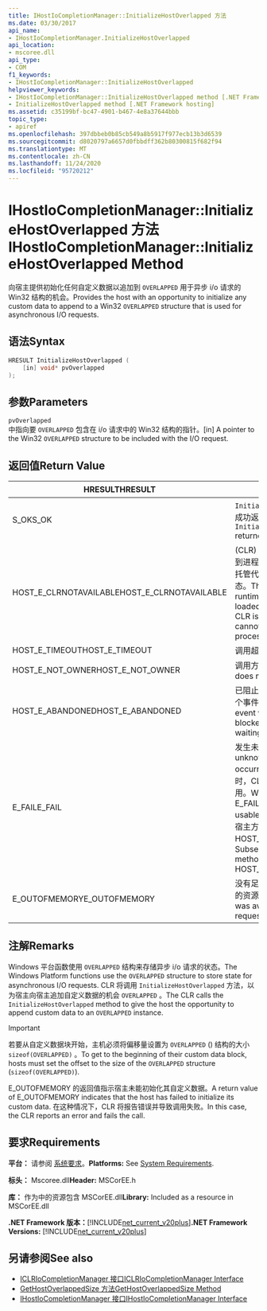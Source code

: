 ```yaml
---
title: IHostIoCompletionManager::InitializeHostOverlapped 方法
ms.date: 03/30/2017
api_name:
- IHostIoCompletionManager.InitializeHostOverlapped
api_location:
- mscoree.dll
api_type:
- COM
f1_keywords:
- IHostIoCompletionManager::InitializeHostOverlapped
helpviewer_keywords:
- IHostIoCompletionManager::InitializeHostOverlapped method [.NET Framework hosting]
- InitializeHostOverlapped method [.NET Framework hosting]
ms.assetid: c35199bf-bc47-4901-b467-4e8a37644bbb
topic_type:
- apiref
ms.openlocfilehash: 397dbbeb0b85cb549a8b5917f977ecb13b3d6539
ms.sourcegitcommit: d8020797a6657d0fbbdff362b80300815f682f94
ms.translationtype: MT
ms.contentlocale: zh-CN
ms.lasthandoff: 11/24/2020
ms.locfileid: "95720212"
---
```

# <a name="ihostiocompletionmanagerinitializehostoverlapped-method"></a><span data-ttu-id="ccdd9-102">IHostIoCompletionManager::InitializeHostOverlapped 方法</span><span class="sxs-lookup"><span data-stu-id="ccdd9-102">IHostIoCompletionManager::InitializeHostOverlapped Method</span></span>

<span data-ttu-id="ccdd9-103">向宿主提供初始化任何自定义数据以追加到 `OVERLAPPED` 用于异步 i/o 请求的 Win32 结构的机会。</span><span class="sxs-lookup"><span data-stu-id="ccdd9-103">Provides the host with an opportunity to initialize any custom data to append to a Win32 `OVERLAPPED` structure that is used for asynchronous I/O requests.</span></span>  
  
## <a name="syntax"></a><span data-ttu-id="ccdd9-104">语法</span><span class="sxs-lookup"><span data-stu-id="ccdd9-104">Syntax</span></span>  
  
```cpp  
HRESULT InitializeHostOverlapped (  
    [in] void* pvOverlapped  
);  
```  
  
## <a name="parameters"></a><span data-ttu-id="ccdd9-105">参数</span><span class="sxs-lookup"><span data-stu-id="ccdd9-105">Parameters</span></span>  

 `pvOverlapped`  
 <span data-ttu-id="ccdd9-106">中指向要 `OVERLAPPED` 包含在 i/o 请求中的 Win32 结构的指针。</span><span class="sxs-lookup"><span data-stu-id="ccdd9-106">[in] A pointer to the Win32 `OVERLAPPED` structure to be included with the I/O request.</span></span>  
  
## <a name="return-value"></a><span data-ttu-id="ccdd9-107">返回值</span><span class="sxs-lookup"><span data-stu-id="ccdd9-107">Return Value</span></span>  
  
|<span data-ttu-id="ccdd9-108">HRESULT</span><span class="sxs-lookup"><span data-stu-id="ccdd9-108">HRESULT</span></span>|<span data-ttu-id="ccdd9-109">说明</span><span class="sxs-lookup"><span data-stu-id="ccdd9-109">Description</span></span>|  
|-------------|-----------------|  
|<span data-ttu-id="ccdd9-110">S_OK</span><span class="sxs-lookup"><span data-stu-id="ccdd9-110">S_OK</span></span>|<span data-ttu-id="ccdd9-111">`InitializeHostOverlapped` 已成功返回。</span><span class="sxs-lookup"><span data-stu-id="ccdd9-111">`InitializeHostOverlapped` returned successfully.</span></span>|  
|<span data-ttu-id="ccdd9-112">HOST_E_CLRNOTAVAILABLE</span><span class="sxs-lookup"><span data-stu-id="ccdd9-112">HOST_E_CLRNOTAVAILABLE</span></span>|<span data-ttu-id="ccdd9-113"> (CLR) 的公共语言运行时未加载到进程中，或 CLR 处于无法运行托管代码或成功处理调用的状态。</span><span class="sxs-lookup"><span data-stu-id="ccdd9-113">The common language runtime (CLR) has not been loaded into a process, or the CLR is in a state in which it cannot run managed code or process the call successfully.</span></span>|  
|<span data-ttu-id="ccdd9-114">HOST_E_TIMEOUT</span><span class="sxs-lookup"><span data-stu-id="ccdd9-114">HOST_E_TIMEOUT</span></span>|<span data-ttu-id="ccdd9-115">调用超时。</span><span class="sxs-lookup"><span data-stu-id="ccdd9-115">The call timed out.</span></span>|  
|<span data-ttu-id="ccdd9-116">HOST_E_NOT_OWNER</span><span class="sxs-lookup"><span data-stu-id="ccdd9-116">HOST_E_NOT_OWNER</span></span>|<span data-ttu-id="ccdd9-117">调用方不拥有该锁。</span><span class="sxs-lookup"><span data-stu-id="ccdd9-117">The caller does not own the lock.</span></span>|  
|<span data-ttu-id="ccdd9-118">HOST_E_ABANDONED</span><span class="sxs-lookup"><span data-stu-id="ccdd9-118">HOST_E_ABANDONED</span></span>|<span data-ttu-id="ccdd9-119">已阻止的线程或纤程正在等待某个事件时，该事件被取消。</span><span class="sxs-lookup"><span data-stu-id="ccdd9-119">An event was canceled while a blocked thread or fiber was waiting on it.</span></span>|  
|<span data-ttu-id="ccdd9-120">E_FAIL</span><span class="sxs-lookup"><span data-stu-id="ccdd9-120">E_FAIL</span></span>|<span data-ttu-id="ccdd9-121">发生未知的灾难性故障。</span><span class="sxs-lookup"><span data-stu-id="ccdd9-121">An unknown catastrophic failure occurred.</span></span> <span data-ttu-id="ccdd9-122">当方法返回 E_FAIL 时，CLR 在该进程内将不再可用。</span><span class="sxs-lookup"><span data-stu-id="ccdd9-122">When a method returns E_FAIL, the CLR is no longer usable within the process.</span></span> <span data-ttu-id="ccdd9-123">对宿主方法的后续调用会返回 HOST_E_CLRNOTAVAILABLE。</span><span class="sxs-lookup"><span data-stu-id="ccdd9-123">Subsequent calls to hosting methods return HOST_E_CLRNOTAVAILABLE.</span></span>|  
|<span data-ttu-id="ccdd9-124">E_OUTOFMEMORY</span><span class="sxs-lookup"><span data-stu-id="ccdd9-124">E_OUTOFMEMORY</span></span>|<span data-ttu-id="ccdd9-125">没有足够的内存可用于分配请求的资源。</span><span class="sxs-lookup"><span data-stu-id="ccdd9-125">Not enough memory was available to allocate the requested resource.</span></span>|  
  
## <a name="remarks"></a><span data-ttu-id="ccdd9-126">注解</span><span class="sxs-lookup"><span data-stu-id="ccdd9-126">Remarks</span></span>  

 <span data-ttu-id="ccdd9-127">Windows 平台函数使用 `OVERLAPPED` 结构来存储异步 i/o 请求的状态。</span><span class="sxs-lookup"><span data-stu-id="ccdd9-127">The Windows Platform functions use the `OVERLAPPED` structure to store state for asynchronous I/O requests.</span></span> <span data-ttu-id="ccdd9-128">CLR 将调用 `InitializeHostOverlapped` 方法，以为宿主向宿主追加自定义数据的机会 `OVERLAPPED` 。</span><span class="sxs-lookup"><span data-stu-id="ccdd9-128">The CLR calls the `InitializeHostOverlapped` method to give the host the opportunity to append custom data to an `OVERLAPPED` instance.</span></span>  
  
> [!IMPORTANT]
> <span data-ttu-id="ccdd9-129">若要从自定义数据块开始，主机必须将偏移量设置为 `OVERLAPPED` () 结构的大小 `sizeof(OVERLAPPED)` 。</span><span class="sxs-lookup"><span data-stu-id="ccdd9-129">To get to the beginning of their custom data block, hosts must set the offset to the size of the `OVERLAPPED` structure (`sizeof(OVERLAPPED)`).</span></span>  
  
 <span data-ttu-id="ccdd9-130">E_OUTOFMEMORY 的返回值指示宿主未能初始化其自定义数据。</span><span class="sxs-lookup"><span data-stu-id="ccdd9-130">A return value of E_OUTOFMEMORY indicates that the host has failed to initialize its custom data.</span></span> <span data-ttu-id="ccdd9-131">在这种情况下，CLR 将报告错误并导致调用失败。</span><span class="sxs-lookup"><span data-stu-id="ccdd9-131">In this case, the CLR reports an error and fails the call.</span></span>  
  
## <a name="requirements"></a><span data-ttu-id="ccdd9-132">要求</span><span class="sxs-lookup"><span data-stu-id="ccdd9-132">Requirements</span></span>  

 <span data-ttu-id="ccdd9-133">**平台：** 请参阅 [系统要求](../../get-started/system-requirements.md)。</span><span class="sxs-lookup"><span data-stu-id="ccdd9-133">**Platforms:** See [System Requirements](../../get-started/system-requirements.md).</span></span>  
  
 <span data-ttu-id="ccdd9-134">**标头：** Mscoree.dll</span><span class="sxs-lookup"><span data-stu-id="ccdd9-134">**Header:** MSCorEE.h</span></span>  
  
 <span data-ttu-id="ccdd9-135">**库：** 作为中的资源包含 MSCorEE.dll</span><span class="sxs-lookup"><span data-stu-id="ccdd9-135">**Library:** Included as a resource in MSCorEE.dll</span></span>  
  
 <span data-ttu-id="ccdd9-136">**.NET Framework 版本：**[!INCLUDE[net_current_v20plus](../../../../includes/net-current-v20plus-md.md)]</span><span class="sxs-lookup"><span data-stu-id="ccdd9-136">**.NET Framework Versions:** [!INCLUDE[net_current_v20plus](../../../../includes/net-current-v20plus-md.md)]</span></span>  
  
## <a name="see-also"></a><span data-ttu-id="ccdd9-137">另请参阅</span><span class="sxs-lookup"><span data-stu-id="ccdd9-137">See also</span></span>

- [<span data-ttu-id="ccdd9-138">ICLRIoCompletionManager 接口</span><span class="sxs-lookup"><span data-stu-id="ccdd9-138">ICLRIoCompletionManager Interface</span></span>](iclriocompletionmanager-interface.md)
- [<span data-ttu-id="ccdd9-139">GetHostOverlappedSize 方法</span><span class="sxs-lookup"><span data-stu-id="ccdd9-139">GetHostOverlappedSize Method</span></span>](ihostiocompletionmanager-gethostoverlappedsize-method.md)
- [<span data-ttu-id="ccdd9-140">IHostIoCompletionManager 接口</span><span class="sxs-lookup"><span data-stu-id="ccdd9-140">IHostIoCompletionManager Interface</span></span>](ihostiocompletionmanager-interface.md)
